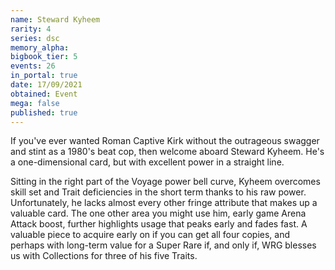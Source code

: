 ```yaml
---
name: Steward Kyheem
rarity: 4
series: dsc
memory_alpha:
bigbook_tier: 5
events: 26
in_portal: true
date: 17/09/2021
obtained: Event
mega: false
published: true
---
```


If you've ever wanted Roman Captive Kirk without the outrageous swagger and stint as a 1980's beat cop, then welcome aboard Steward Kyheem. He's a one-dimensional card, but with excellent power in a straight line. 

Sitting in the right part of the Voyage power bell curve, Kyheem overcomes skill set and Trait deficiencies in the short term thanks to his raw power. Unfortunately, he lacks almost every other fringe attribute that makes up a valuable card. The one other area you might use him, early game Arena Attack boost, further highlights usage that peaks early and fades fast. A valuable piece to acquire early on if you can get all four copies, and perhaps with long-term value for a Super Rare if, and only if, WRG blesses us with Collections for three of his five Traits.
